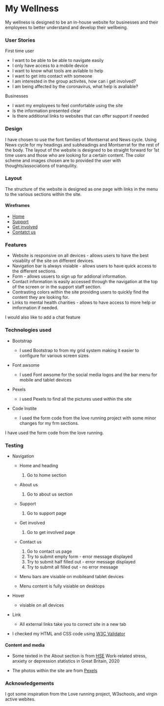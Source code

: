 # My Wellness

My wellness is designed to be an in-house website for businesses and their employees to better understand and develop their wellbeing.

### User Stories

First time user
* I want to be able to be able to navigate easily
* I only have access to a mobile device 
* I want to know what tools are avilable to help 
* I want to get into contact with someone
* I am interested in the group activites, how can i get involved?
* I am being affected by the coronavirus, what help is avaliable?

Businesses 
* I want my employees to feel comfortable using the site
* Is the information presented clear
* Is there additional links to websites that can offer support if needed

### Design

I have chosen to use the font families of Montserrat and News cycle. Using News cycle for my headings and subheadings and Montserrat for the rest of the body. 
The layout of the website is designed to be straight forward for 1st time users and those who are looking for a certain content. 
The color scheme and images chosen are to provided the user with thoughts/associations of tranquility.


### Layout 

The structure of the website is designed as one page with links in the menu to the various sections within the site.

#### Wireframes

* [Home](https://user-images.githubusercontent.com/70588217/99721261-d4ea6180-2aa6-11eb-8f82-c4dd054c5be9.PNG)
* [Support](https://user-images.githubusercontent.com/70588217/99722152-22b39980-2aa8-11eb-8bb3-7621e56cd6ff.PNG)
* [Get involved](https://user-images.githubusercontent.com/70588217/99722208-3fe86800-2aa8-11eb-9fec-1a5580707a41.PNG)
* [Contatct us](https://user-images.githubusercontent.com/70588217/99722218-437bef00-2aa8-11eb-8fd4-9a8f35a5ceec.PNG)

### Features

* Website is responsive on all devices - allows users to have the best visiablity of the site on different devices.
* Navigation bar is always visiable - allows users to have quick access to the different sections.
* Form - allows usuers to sign up for addional information.
* Contact information is easily accessed through the navigation at the top of the screen or in the support staff section.
* Contrasting colors within the site providing users to quickly find the content they are looking for. 
* Links to mental health charities - allows to have access to more help or imformation if needed.

I would also like to add a chat feature

### Technologies used

* Bootstrap
    * I used Bootstrap to from my grid system making it easier to configure for various screen sizes

* Font awsome
    * I used Font awsome for the social media logos and the bar menu for mobile and tablet devices

* Pexels
    * i used Pexels to find all the pictures used within the site
* Code Instite
    * I used the form code from the love running project with some minor changes for my frm sections.

I have used the form code from the love running.

### Testing 

* Navigation
    * Home and heading
        1. Go to home section
    * About us
        1. Go to about us section
    * Support
        1. Go to support page  
    * Get involved
        1. Go to get involved page
    * Contact us
        1. Go to contact us page
        1. Try to submit empty form - error message displayed 
        1. Try to submit half filled out - error message displayed
        1. Try to submit all filled out - no error message

    * Menu bars are visiable on mobileand tablet devices
    * Menu content is fully visiable on desktops

* Hover
    * visiable on all devices
* Link 
    * All external links take you to correct site in a new tab

* I checked my HTML and CSS code using [W3C Validator](https://validator.w3.org/)

#### Content and media

* Some texted in the About section is from [HSE](https://www.hse.gov.uk/statistics/causdis/stress.pdf) Work-related stress, anxiety or depression statistics in Great Britain, 2020</p>

* The photos within the site are from [Pexels]()

### Acknowledgements

I got some inspiration from the Love running project, W3schools, and virgin active webites.